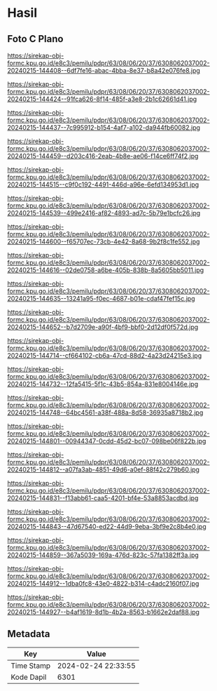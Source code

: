 # Hasil

## Foto C Plano

https://sirekap-obj-formc.kpu.go.id/e8c3/pemilu/pdpr/63/08/06/20/37/6308062037002-20240215-144408--6df7fe16-abac-4bba-8e37-b8a42e076fe8.jpg

https://sirekap-obj-formc.kpu.go.id/e8c3/pemilu/pdpr/63/08/06/20/37/6308062037002-20240215-144424--91fca626-8f14-485f-a3e8-2b1c62661d41.jpg

https://sirekap-obj-formc.kpu.go.id/e8c3/pemilu/pdpr/63/08/06/20/37/6308062037002-20240215-144437--7c995912-b154-4af7-a102-da944fb60082.jpg

https://sirekap-obj-formc.kpu.go.id/e8c3/pemilu/pdpr/63/08/06/20/37/6308062037002-20240215-144459--d203c416-2eab-4b8e-ae06-f14ce6ff74f2.jpg

https://sirekap-obj-formc.kpu.go.id/e8c3/pemilu/pdpr/63/08/06/20/37/6308062037002-20240215-144515--c9f0c192-4491-446d-a96e-6efd134953d1.jpg

https://sirekap-obj-formc.kpu.go.id/e8c3/pemilu/pdpr/63/08/06/20/37/6308062037002-20240215-144539--499e2416-af82-4893-ad7c-5b79e1bcfc26.jpg

https://sirekap-obj-formc.kpu.go.id/e8c3/pemilu/pdpr/63/08/06/20/37/6308062037002-20240215-144600--f65707ec-73cb-4e42-8a68-9b2f8c1fe552.jpg

https://sirekap-obj-formc.kpu.go.id/e8c3/pemilu/pdpr/63/08/06/20/37/6308062037002-20240215-144616--02de0758-a6be-405b-838b-8a5605bb5011.jpg

https://sirekap-obj-formc.kpu.go.id/e8c3/pemilu/pdpr/63/08/06/20/37/6308062037002-20240215-144635--13241a95-f0ec-4687-b01e-cdaf47fef15c.jpg

https://sirekap-obj-formc.kpu.go.id/e8c3/pemilu/pdpr/63/08/06/20/37/6308062037002-20240215-144652--b7d2709e-a90f-4bf9-bbf0-2d12df0f572d.jpg

https://sirekap-obj-formc.kpu.go.id/e8c3/pemilu/pdpr/63/08/06/20/37/6308062037002-20240215-144714--cf664102-cb6a-47cd-88d2-4a23d24215e3.jpg

https://sirekap-obj-formc.kpu.go.id/e8c3/pemilu/pdpr/63/08/06/20/37/6308062037002-20240215-144732--12fa5415-5f1c-43b5-854a-831e8004146e.jpg

https://sirekap-obj-formc.kpu.go.id/e8c3/pemilu/pdpr/63/08/06/20/37/6308062037002-20240215-144748--64bc4561-a38f-488a-8d58-36935a8718b2.jpg

https://sirekap-obj-formc.kpu.go.id/e8c3/pemilu/pdpr/63/08/06/20/37/6308062037002-20240215-144801--00944347-0cdd-45d2-bc07-098be06f822b.jpg

https://sirekap-obj-formc.kpu.go.id/e8c3/pemilu/pdpr/63/08/06/20/37/6308062037002-20240215-144812--a07fa3ab-4851-49d6-a0ef-88f42c279b60.jpg

https://sirekap-obj-formc.kpu.go.id/e8c3/pemilu/pdpr/63/08/06/20/37/6308062037002-20240215-144831--f13abb61-caa5-4201-bf4e-53a8853acdbd.jpg

https://sirekap-obj-formc.kpu.go.id/e8c3/pemilu/pdpr/63/08/06/20/37/6308062037002-20240215-144843--47d67540-ed22-44d9-9eba-3bf9e2c8b4e0.jpg

https://sirekap-obj-formc.kpu.go.id/e8c3/pemilu/pdpr/63/08/06/20/37/6308062037002-20240215-144859--367a5039-169a-476d-823c-57fa1382ff3a.jpg

https://sirekap-obj-formc.kpu.go.id/e8c3/pemilu/pdpr/63/08/06/20/37/6308062037002-20240215-144912--1dba0fc8-43e0-4822-b314-c4adc2160f07.jpg

https://sirekap-obj-formc.kpu.go.id/e8c3/pemilu/pdpr/63/08/06/20/37/6308062037002-20240215-144927--b4af1619-8d1b-4b2a-8563-b1662e2daf88.jpg


## Metadata

| Key        | Value               |
| ---------- | ------------------- |
| Time Stamp | 2024-02-24 22:33:55 |
| Kode Dapil | 6301                |



